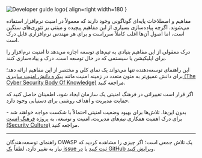 ![Developer guide logo](../../assets/images/dg_logo.png "OWASP Developer Guide"){ align=right width=180 }

مفاهیم و اصطلاحات پایه‌ای گوناگونی وجود دارند که معمولاً در امنیت نرم‌افزار استفاده می‌شوند.
اگرچه پیاده‌سازی بسیاری از این مفاهیم پیچیده و مبتنی بر تئوری‌های سنگین است، اما اصول آن‌ها اغلب
کاملاً سرراست و برای هر مهندس نرم‌افزاری قابل درک است.

درک معقولی از این مفاهیم بنیادی به تیم‌های توسعه اجازه می‌دهد تا امنیت نرم‌افزار را برای اپلیکیشن یا
سیستمی که در حال توسعه است، درک و پیاده‌سازی کنند.

این راهنمای توسعه‌دهنده تنها می‌تواند یک نمای کلی و مختصر از این مفاهیم ارائه دهد؛ برای دانش عمیق‌تر
به متون متعدد در زمینه امنیت مانند
[پیکره دانش امنیت سایبری (The Cyber Security Body Of Knowledge)](https://www.cybok.org/) مراجعه کنید.

اگر قرار است تغییراتی در فرهنگ امنیتی یک سازمان ایجاد شود، اطمینان حاصل کنید که حمایت مدیریت و اهداف
روشنی برای دستیابی وجود دارد.

بدون این‌ها، تلاش‌ها برای بهبود وضعیت امنیتی احتمالاً با شکست مواجه خواهند شد - برای درک اهمیت همکاری
تیم‌های مدیریت، امنیت و توسعه، به پروژه
[فرهنگ امنیت (Security Culture)](https://owasp.org/www-project-security-culture/stable/3-Goal_Setting_and_Security_Team_Collaboration/)
مراجعه کنید.

---

راهنمای توسعه‌دهندگان OWASP یک تلاش جمعی است؛ اگر چیزی را مشاهده کردید که نیاز به تغییر دارد، لطفاً
[یک issue ثبت کنید](https://github.com/OWASP/DevGuide/issues/new?labels=enhancement&template=request.md&title=Update:%2002-foundations/index)
یا [در GitHub ویرایش کنید](https://github.com/OWASP/DevGuide/blob/main/docs/en/02-foundations/index.md).
